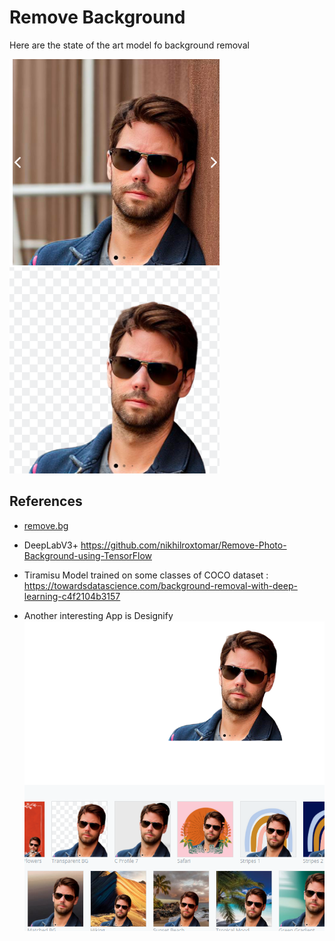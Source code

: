 # Remove Background

Here are the state of the art model fo background removal

![](image_image1.png)
![](image_image2.png)

## References

- [remove.bg](https://remove.bg)
- DeepLabV3+ https://github.com/nikhilroxtomar/Remove-Photo-Background-using-TensorFlow

- Tiramisu Model trained on some classes of COCO dataset : https://towardsdatascience.com/background-removal-with-deep-learning-c4f2104b3157


- Another interesting App is Designify
![](image_example.png)